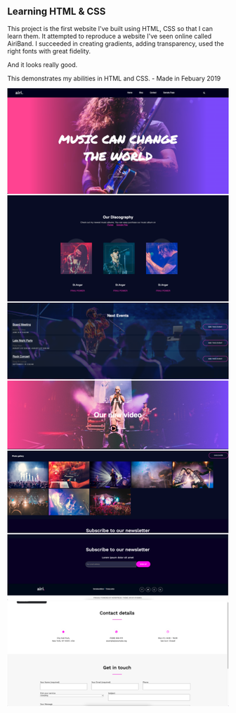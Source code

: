 ## Learning HTML & CSS 
This project is the first website I've built using HTML, CSS so that I can learn them.
It attempted to reproduce a website I've seen online called AiriBand.
I succeeded in creating gradients, adding transparency, used the right fonts with great fidelity.

And it looks really good.


This demonstrates my abilities in HTML and CSS.  - Made in Febuary 2019

<img src="home.png">
<img src="discography.png">
<img src="next-events.png">
<img src="video.png">
<img src="gallery.png">
<img src="newsletter.png">
<img src="contact.png">

